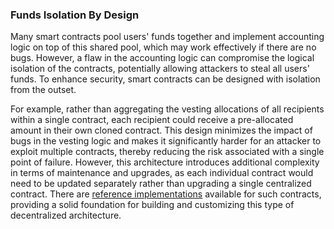 ### Funds Isolation By Design

Many smart contracts pool users' funds together and implement accounting logic on top of this shared pool, which may work effectively if there are no bugs. However, a flaw in the accounting logic can compromise the logical isolation of the contracts, potentially allowing attackers to steal all users' funds. To enhance security, smart contracts can be designed with isolation from the outset.

For example, rather than aggregating the vesting allocations of all recipients within a single contract, each recipient could receive a pre-allocated amount in their own cloned contract. This design minimizes the impact of bugs in the vesting logic and makes it significantly harder for an attacker to exploit multiple contracts, thereby reducing the risk associated with a single point of failure. However, this architecture introduces additional complexity in terms of maintenance and upgrades, as each individual contract would need to be updated separately rather than upgrading a single centralized contract. There are [reference implementations](https://github.com/OpenZeppelin/openzeppelin-contracts/tree/master/contracts/finance) available for such contracts, providing a solid foundation for building and customizing this type of decentralized architecture.